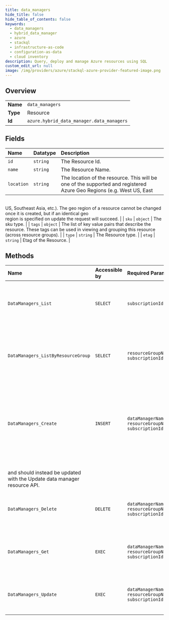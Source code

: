 ```yaml
---
title: data_managers
hide_title: false
hide_table_of_contents: false
keywords:
  - data_managers
  - hybrid_data_manager
  - azure    
  - stackql
  - infrastructure-as-code
  - configuration-as-data
  - cloud inventory
description: Query, deploy and manage Azure resources using SQL
custom_edit_url: null
image: /img/providers/azure/stackql-azure-provider-featured-image.png
---
```

  
    

## Overview
<table><tbody>
<tr><td><b>Name</b></td><td><code>data_managers</code></td></tr>
<tr><td><b>Type</b></td><td>Resource</td></tr>
<tr><td><b>Id</b></td><td><code>azure.hybrid_data_manager.data_managers</code></td></tr>
</tbody></table>

## Fields
| Name | Datatype | Description |
|:-----|:---------|:------------|
| `id` | `string` | The Resource Id. |
| `name` | `string` | The Resource Name. |
| `location` | `string` | The location of the resource. This will be one of the supported and registered Azure Geo Regions (e.g. West US, East<br />US, Southeast Asia, etc.). The geo region of a resource cannot be changed once it is created, but if an identical geo<br />region is specified on update the request will succeed. |
| `sku` | `object` | The sku type. |
| `tags` | `object` | The list of key value pairs that describe the resource. These tags can be used in viewing and grouping this resource<br />(across resource groups). |
| `type` | `string` | The Resource type. |
| `etag` | `string` | Etag of the Resource. |
## Methods
| Name | Accessible by | Required Params | Description |
|:-----|:--------------|:----------------|:------------|
| `DataManagers_List` | `SELECT` | `subscriptionId` | Lists all the data manager resources available under the subscription. |
| `DataManagers_ListByResourceGroup` | `SELECT` | `resourceGroupName, subscriptionId` | Lists all the data manager resources available under the given resource group. |
| `DataManagers_Create` | `INSERT` | `dataManagerName, resourceGroupName, subscriptionId` | Creates a new data manager resource with the specified parameters. Existing resources cannot be updated with this API<br />and should instead be updated with the Update data manager resource API. |
| `DataManagers_Delete` | `DELETE` | `dataManagerName, resourceGroupName, subscriptionId` | Deletes a data manager resource in Microsoft Azure. |
| `DataManagers_Get` | `EXEC` | `dataManagerName, resourceGroupName, subscriptionId` | Gets information about the specified data manager resource. |
| `DataManagers_Update` | `EXEC` | `dataManagerName, resourceGroupName, subscriptionId` | Updates the properties of an existing data manager resource. |
